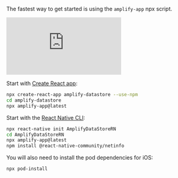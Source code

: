The fastest way to get started is using the `amplify-app` npx script.

<iframe src="https://www.youtube-nocookie.com/embed/wH-UnQy1ltM" frameborder="0" allow="accelerometer; autoplay; clipboard-write; encrypted-media; gyroscope; picture-in-picture" allowfullscreen></iframe>
<br/>

<amplify-block-switcher>
<amplify-block name="React">

Start with [Create React app](https://create-react-app.dev):

```bash
npx create-react-app amplify-datastore --use-npm
cd amplify-datastore
npx amplify-app@latest
```  

</amplify-block>
<amplify-block name="React Native">

Start with the [React Native CLI](https://reactnative.dev/docs/getting-started):

```bash
npx react-native init AmplifyDataStoreRN
cd AmplifyDataStoreRN
npx amplify-app@latest
npm install @react-native-community/netinfo
```

You will also need to install the pod dependencies for iOS:

```sh
npx pod-install
```
</amplify-block>
</amplify-block-switcher>
